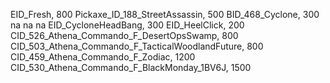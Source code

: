 EID_Fresh, 800
Pickaxe_ID_188_StreetAssassin, 500 
BID_468_Cyclone, 300
na
na
na
EID_CycloneHeadBang, 300
EID_HeelClick, 200
CID_526_Athena_Commando_F_DesertOpsSwamp, 800
CID_503_Athena_Commando_F_TacticalWoodlandFuture, 800
CID_459_Athena_Commando_F_Zodiac, 1200
CID_530_Athena_Commando_F_BlackMonday_1BV6J, 1500